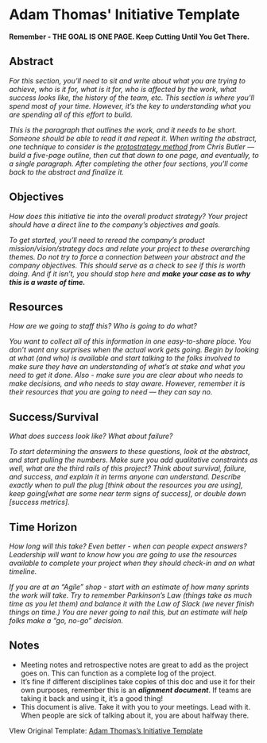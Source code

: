# Adam Thomas' Initiative Template

**Remember - THE GOAL IS ONE PAGE. Keep Cutting Until You Get There.**

## Abstract

*For this section, you’ll need to sit and write about what you are trying to achieve, who is it for, what is it for, who is affected by the work, what success looks like, the history of the team, etc. This section is where you’ll spend most of your time. However, it’s the key to understanding what you are spending all of this effort to build.*

*This is the paragraph that outlines the work, and it needs to be short. Someone should be able to read it and repeat it. When writing the abstract, one technique to consider is the [protostrategy method](https://uxdesign.cc/your-strategy-is-too-sacred-b4b85f6b8eee?gi=b58c96377c48) from Chris Butler — build a five-page outline, then cut that down to one page, and eventually, to a single paragraph. After completing the other four sections, you’ll come back to the abstract and finalize it.*

## Objectives

*How does this initiative tie into the overall product strategy? Your project should have a direct line to the company’s objectives and goals.*

*To get started, you’ll need to reread the company’s product mission/vision/strategy docs and relate your project to these overarching themes. Do not try to force a connection between your abstract and the company objectives. This should serve as a check to see if this is worth doing. And if it isn’t, you should stop here and **make your case as to why this is a waste of time.***

## Resources

*How are we going to staff this? Who is going to do what?*

*You want to collect all of this information in one easy-to-share place. You don’t want any surprises when the actual work gets going. Begin by looking at what (and who) is available and start talking to the folks involved to make sure they have an understanding of what’s at stake and what you need to get it done. Also - make sure you are clear about who needs to make decisions, and who needs to stay aware. However, remember it is their resources that you are going to need — they can say no.*

## Success/Survival

*What does success look like? What about failure?*

*To start determining the answers to these questions, look at the abstract, and start pulling the numbers. Make sure you add qualitative constraints as well, what are the third rails of this project? Think about survival, failure, and success, and explain it in terms anyone can understand. Describe exactly when to pull the plug [think about the resources you are using], keep going[what are some near term signs of success], or double down [success metrics].*

## Time Horizon

*How long will this take? Even better - when can people expect answers? Leadership will want to know how you are going to use the resources available to complete your project when they should check-in and on what timeline.*

*If you are at an “Agile” shop - start with an estimate of how many sprints the work will take. Try to remember Parkinson’s Law (things take as much time as you let them) and balance it with the Law of Slack (we never finish things on time.) You are never going to nail this, but an estimate will help folks make a “go, no-go” decision.*

## **Notes**

- Meeting notes and retrospective notes are great to add as the project goes on. This can function as a complete log of the project.
- It’s fine if different disciplines take copies of this doc and use it for their own purposes, remember this is an ***alignment document***. If teams are taking it back and using it, it’s a good thing!
- This document is alive. Take it with you to your meetings. Lead with it. When people are sick of talking about it, you are about halfway there.


VIew Original Template: [Adam Thomas’s Initiative Template](https://docs.google.com/document/d/1B3GEUwgEIIQVgRp85l4DKLZOTzgGZmBIAjR06p4wuwY/edit#)
